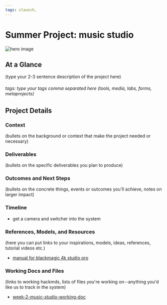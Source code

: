```yaml
---
tags: slaunch, 
---
```

# Summer Project: music studio

![hero image](link/to/your/hero/image)

## At a Glance

(type your 2-3 sentence description of the project here)

###### tags: type your tags comma separated here (tools, media, labs, forms, metaprojects)

## Project Details

### Context

(bullets on the background or context that make the project needed or necessary)

### Deliverables 
(bullets on the specific deliverables you plan to produce)


### Outcomes and Next Steps

(bullets on the concrete things, events or outcomes you'll achieve, notes on larger impact)

### Timeline

* get a camera and switcher into the system


### References, Models, and Resources 
(here you can put links to your inspirations, models, ideas, references, tutorial videos etc.)
* [manual for blackmagic 4k studio pro](https://documents.blackmagicdesign.com/UserManuals/BlackmagicStudioCameraManual.pdf)

### Working Docs and Files

(links to working hackmds, lists of files you're working on--anything you'd like us to track in the system)
* [week-2-music-studio-working-doc](/5G9TxjLaR1SONxl1d6Vx9w)